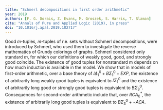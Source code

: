 ```yaml
---
title: "Schmerl decompositions in first order arithmetic"
year: 2019
authors: [F. G. Dorais, Z. Evans, M. Groszek, S. Harris, T. Slaman]
cite: "Annals of Pure and Applied Logic (2019), in press"
doi: "10.1016/j.apal.2019.102717"
---
```

Good $m$-tuples, $m$-tuples of r.e. sets without Schmerl decompositions, were introduced by Schmerl, who used them to investigate the reverse mathematics of Grundy colorings of graphs.
Schmerl considered only standard $m$, for which our definitions of weakly good, good, and strongly good coincide.
The existence of good tuples for nonstandard m depends on how much induction is available in the model.
We show that in models of first-order arithmetic, over a base theory of $I\Delta^0_1 + B\Sigma^0_1 + EXP$, the existence of arbitrarily long weakly good tuples is equivalent to $I\Sigma^0_1$ and the existence of arbitrarily long good or strongly good tuples is equivalent to $B\Sigma^0_3$.
Consequences for second-order arithmetic include that, over $RCA_0^*$, the existence of arbitrarily long good tuples is equivalent to $B\Sigma^0_3 + \lnot ACA$.

